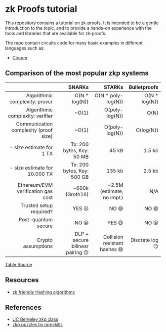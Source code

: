 # zk Proofs tutorial

This repository contains a tutorial on zk-proofs. It is intended to be a gentle introduction to the topic, and to provide a hands-on experience with the tools and libraries that are available for zk-proofs.

The repo contain circuits code for many basic examples in different languages such as:
- [Circom](/circom/)

## Comparison of the most popular zkp systems

|                                       | SNARKs                     | STARKs                        | Bulletproofs    |
| ------------------------------------: | -------------------------: | ----------------------------: | --------------: |
| Algorithmic complexity: prover        | O(N * log(N))              | O(N * poly-log(N))            | O(N * log(N))   |
| Algorithmic complexity: verifier      | ~O(1)                      | O(poly-log(N))                | O(N)            |
| Communication complexity (proof size) | ~O(1)                      | O(poly-log(N))                | O(log(N))       |
| - size estimate for 1 TX              | Tx: 200 bytes, Key: 50 MB  | 45 kB                         | 1.5 kb          |
| - size estimate for 10.000 TX         | Tx: 200 bytes, Key: 500 GB | 135 kb                        | 2.5 kb          |
| Ethereum/EVM verification gas cost    | ~600k (Groth16)            | ~2.5M (estimate, no impl.)    | N/A             |
| Trusted setup required?               | YES :unamused:             | NO :smile:                    | NO :smile:      |
| Post-quantum secure                   | NO :unamused:              | YES :smile:                   | NO :unamused:   |
| Crypto assumptions                    | DLP + secure bilinear pairing :unamused:          | Collision resistant hashes :smile: | Discrete log :smirk: |

[Table Source](https://github.com/matter-labs/awesome-zero-knowledge-proofs)

## Resources

- [zk friendly Hashing algorithms](https://www.zellic.io/blog/zk-friendly-hash-functions/)

## References

- [UC Berkeley zkp class](https://github.com/rdi-berkeley/zkp-course-lecture3-code/tree/main)
- [zkp puzzles by rareskills](https://github.com/RareSkills/zero-knowledge-puzzles)
